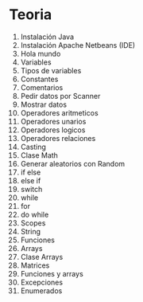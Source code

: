 # Teoria

1. Instalación Java
2. Instalación Apache Netbeans (IDE)
3. Hola mundo
4. Variables
5. Tipos de variables
6. Constantes
7. Comentarios
8. Pedir datos por Scanner
9. Mostrar datos
10. Operadores aritmeticos
11. Operadores unarios
12. Operadores logicos
13. Operadores relaciones
14. Casting
15. Clase Math
16. Generar aleatorios con Random
17. if else
18. else if
19. switch
20. while
21. for
22. do while
23. Scopes
24. String
25. Funciones
26. Arrays
27. Clase Arrays
28. Matrices
29. Funciones y arrays
30. Excepciones
31. Enumerados